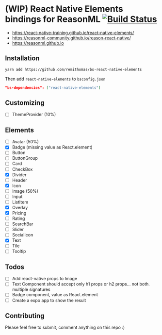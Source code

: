# (WIP) React Native Elements bindings for ReasonML [![Build Status](https://travis-ci.org/remithomas/bs-react-native-elements.svg?branch=master)](https://travis-ci.org/remithomas/bs-react-native-elements)

- https://react-native-training.github.io/react-native-elements/
- https://reasonml-community.github.io/reason-react-native/
- https://reasonml.github.io

## Installation

```bash
yarn add https://github.com/remithomas/bs-react-native-elements
```

Then add `react-native-elements` to `bsconfig.json`

```json
"bs-dependencies": ["react-native-elements"]
```

## Customizing

- [ ] ThemeProvider (10%)

## Elements

- [ ] Avatar (50%)
- [X] Badge (missing value as React.element)
- [ ] Button
- [ ] ButtonGroup
- [ ] Card
- [ ] CheckBox
- [X] Divider
- [ ] Header
- [X] Icon
- [ ] Image (50%)
- [ ] Input
- [ ] ListItem
- [X] Overlay
- [X] Pricing
- [ ] Rating
- [ ] SearchBar
- [ ] Slider
- [ ] SocialIcon
- [X] Text
- [ ] Tile
- [ ] Tooltip

## Todos

- [ ] Add react-native props to Image
- [ ] Text Component should accept only h1 props or h2 props... not both. multiple signatures
- [ ] Badge component, value as React.element
- [ ] Create a expo app to show the result

## Contributing

Please feel free to submit, comment anything on this repo :)
